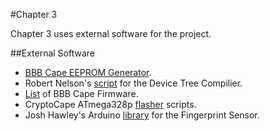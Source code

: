 #Chapter 3

Chapter 3 uses external software for the project.

##External Software

- [BBB Cape EEPROM Generator](https://github.com/picoflamingo/BBCape_EEPROM).
- Robert Nelson's [script](https://raw.githubusercontent.com/RobertCNelson/tools/master/pkgs/dtc.sh) for the Device Tree Compilier.
- [List](https://github.com/beagleboard/linux/tree/3.8/firmware/capes) of BBB Cape Firmware.
- CryptoCape ATmega328p [flasher](https://github.com/jbdatko/BBB_ATmega328P_flasher) scripts.
- Josh Hawley's Arduino [library](https://github.com/jbdatko/Fingerprint_Scanner-TTL) for the Fingerprint Sensor.
